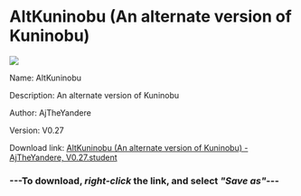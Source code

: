 # AltKuninobu (An alternate version of Kuninobu)

<img src = "https://raw.githubusercontent.com/Arbiter1223/Koukou-Gurashi-Custom-Students/master/Students/Files/AltKuninobu%20(An%20alternate%20version%20of%20Kuninobu).png">

Name: AltKuninobu

Description: An alternate version of Kuninobu

Author: AjTheYandere

Version: V0.27

Download link: <a href="https://raw.githubusercontent.com/Arbiter1223/Koukou-Gurashi-Custom-Students/master/Students/Files/AltKuninobu%20(An%20alternate%20version%20of%20Kuninobu)%20-%20AjTheYandere%2C%20V0.27.student">AltKuninobu (An alternate version of Kuninobu) - AjTheYandere, V0.27.student</a>

### ---**To download, _right-click_ the link, and select _"Save as"_**---

